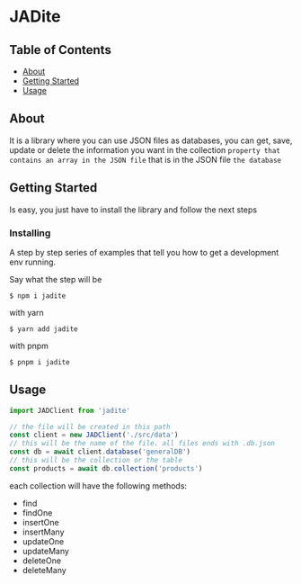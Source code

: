 # JADite

## Table of Contents

- [About](#about)
- [Getting Started](#getting_started)
- [Usage](#usage)

## About <a name = "about"></a>

It is a library where you can use JSON files as databases, you can get, save, update or delete the information you want in the collection `property that contains an array in the JSON file` that is in the JSON file `the database`

## Getting Started <a name = "getting_started"></a>

Is easy, you just have to install the library and follow the next steps

### Installing

A step by step series of examples that tell you how to get a development env running.

Say what the step will be

```
$ npm i jadite
```

with yarn

```
$ yarn add jadite
```

with pnpm

```
$ pnpm i jadite
```

## Usage <a name = "usage"></a>

```js
import JADClient from 'jadite'

// the file will be created in this path
const client = new JADClient('./src/data')
// this will be the name of the file. all files ends with .db.json
const db = await client.database('generalDB')
// this will be the collection or the table
const products = await db.collection('products')
```

each collection will have the following methods:

- find
- findOne
- insertOne
- insertMany
- updateOne
- updateMany
- deleteOne
- deleteMany
